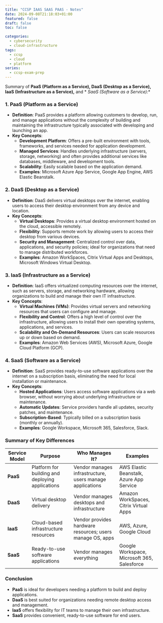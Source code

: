 ```yaml
---
title: "CCSP IAAS SAAS PAAS - Notes"
date: 2024-09-08T21:18:03+01:00
featured: false
draft: false
toc: false

categories:
  - cybersecurity
  - cloud-infrastructure
tags:
  - ccsp
  - cloud
  - platform
series:
  - ccsp-exam-prep
---
```


Summary of **PaaS (Platform as a Service), DaaS (Desktop as a Service), IaaS (Infrastructure as a Service),** and *
*SaaS (Software as a Service):**

### 1. **PaaS (Platform as a Service)**

- **Definition**: PaaS provides a platform allowing customers to develop, run, and manage applications without the
  complexity of building and maintaining the infrastructure typically associated with developing and launching an app.
- **Key Concepts**:
    - **Development Platform**: Offers a pre-built environment with tools, frameworks, and services needed for
      application development.
    - **Managed Services**: Handles underlying infrastructure (servers, storage, networking) and often provides
      additional services like databases, middleware, and development tools.
    - **Scalability**: Easily scalable based on the application demand.
    - **Examples**: Microsoft Azure App Service, Google App Engine, AWS Elastic Beanstalk.

### 2. **DaaS (Desktop as a Service)**

- **Definition**: DaaS delivers virtual desktops over the internet, enabling users to access their desktop environment
  from any device and location.
- **Key Concepts**:
    - **Virtual Desktops**: Provides a virtual desktop environment hosted on the cloud, accessible remotely.
    - **Flexibility**: Supports remote work by allowing users to access their desktop from various devices.
    - **Security and Management**: Centralized control over data, applications, and security policies; ideal for
      organizations that need to manage distributed workforces.
    - **Examples**: Amazon WorkSpaces, Citrix Virtual Apps and Desktops, Microsoft Windows Virtual Desktop.

### 3. **IaaS (Infrastructure as a Service)**

- **Definition**: IaaS offers virtualized computing resources over the internet, such as servers, storage, and
  networking hardware, allowing organizations to build and manage their own IT infrastructure.
- **Key Concepts**:
    - **Virtual Machines (VMs)**: Provides virtual servers and networking resources that users can configure and manage.
    - **Flexibility and Control**: Offers a high level of control over the infrastructure, allowing users to install
      their own operating systems, applications, and services.
    - **Scalability and On-Demand Resources**: Users can scale resources up or down based on demand.
    - **Examples**: Amazon Web Services (AWS), Microsoft Azure, Google Cloud Platform (GCP).

### 4. **SaaS (Software as a Service)**

- **Definition**: SaaS provides ready-to-use software applications over the internet on a subscription basis,
  eliminating the need for local installation or maintenance.
- **Key Concepts**:
    - **Hosted Applications**: Users access software applications via a web browser, without worrying about underlying
      infrastructure or maintenance.
    - **Automatic Updates**: Service providers handle all updates, security patches, and maintenance.
    - **Subscription-Based**: Typically billed on a subscription basis (monthly or annually).
    - **Examples**: Google Workspace, Microsoft 365, Salesforce, Slack.

### Summary of Key Differences

| **Service Model** | **Purpose**                                      | **Who Manages It?**                                       | **Examples**                                |
|-------------------|--------------------------------------------------|-----------------------------------------------------------|---------------------------------------------|
| **PaaS**          | Platform for building and deploying applications | Vendor manages infrastructure, users manage applications  | AWS Elastic Beanstalk, Azure App Service    |
| **DaaS**          | Virtual desktop delivery                         | Vendor manages desktops and infrastructure                | Amazon WorkSpaces, Citrix Virtual Apps      |
| **IaaS**          | Cloud-based infrastructure resources             | Vendor provides hardware resources; users manage OS, apps | AWS, Azure, Google Cloud                    |
| **SaaS**          | Ready-to-use software applications               | Vendor manages everything                                 | Google Workspace, Microsoft 365, Salesforce |

### Conclusion

- **PaaS** is ideal for developers needing a platform to build and deploy applications.
- **DaaS** is best suited for organizations needing remote desktop access and management.
- **IaaS** offers flexibility for IT teams to manage their own infrastructure.
- **SaaS** provides convenient, ready-to-use software for end users.